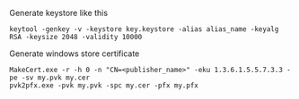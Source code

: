 Generate keystore like this

    keytool -genkey -v -keystore key.keystore -alias alias_name -keyalg RSA -keysize 2048 -validity 10000

Generate windows store certificate

    MakeCert.exe -r -h 0 -n "CN=<publisher_name>" -eku 1.3.6.1.5.5.7.3.3 -pe -sv my.pvk my.cer
    pvk2pfx.exe -pvk my.pvk -spc my.cer -pfx my.pfx